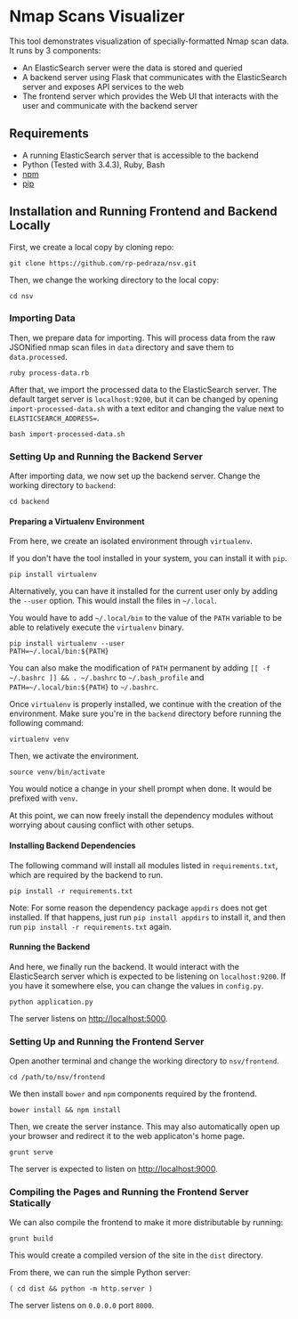 # Nmap Scans Visualizer

This tool demonstrates visualization of specially-formatted Nmap scan data.  It runs by 3 components:

- An ElasticSearch server were the data is stored and queried
- A backend server using Flask that communicates with the ElasticSearch server and exposes API services to the web
- The frontend server which provides the Web UI that interacts with the user and communicate with the backend server

## Requirements

- A running ElasticSearch server that is accessible to the backend
- Python (Tested with 3.4.3), Ruby, Bash
- [npm](https://www.npmjs.com/)
- [pip](https://pip.pypa.io/en/stable/)

## Installation and Running Frontend and Backend Locally

First, we create a local copy by cloning repo:

    git clone https://github.com/rp-pedraza/nsv.git

Then, we change the working directory to the local copy:

    cd nsv

### Importing Data

Then, we prepare data for importing.  This will process data from the raw JSONified nmap scan files in `data` directory and save them to `data.processed`.

    ruby process-data.rb

After that, we import the processed data to the ElasticSearch server.  The default target server is `localhost:9200`, but it can be changed by opening `import-processed-data.sh` with a text editor and changing the value next to `ELASTICSEARCH_ADDRESS=`.

    bash import-processed-data.sh

### Setting Up and Running the Backend Server

After importing data, we now set up the backend server.  Change the working directory to `backend`:

    cd backend

#### Preparing a Virtualenv Environment

From here, we create an isolated environment through `virtualenv`.

If you don't have the tool installed in your system, you can install it with `pip`.

    pip install virtualenv

Alternatively, you can have it installed for the current user only by adding the `--user` option.  This would install the files in `~/.local`.

You would have to add `~/.local/bin` to the value of the `PATH` variable to be able to relatively execute the `virtualenv` binary.

    pip install virtualenv --user
    PATH=~/.local/bin:${PATH}

You can also make the modification of `PATH` permanent by adding `[[ -f ~/.bashrc ]] && . ~/.bashrc` to `~/.bash_profile` and `PATH=~/.local/bin:${PATH}` to `~/.bashrc`.

Once `virtualenv` is properly installed, we continue with the creation of the environment.  Make sure you're in the `backend` directory before running the following command:

    virtualenv venv

Then, we activate the environment.

    source venv/bin/activate

You would notice a change in your shell prompt when done.  It would be prefixed with `venv`.

At this point, we can now freely install the dependency modules without worrying about causing conflict with other setups.

#### Installing Backend Dependencies

The following command will install all modules listed in `requirements.txt`, which are required by the backend to run.

    pip install -r requirements.txt

Note: For some reason the dependency package `appdirs` does not get installed.  If that happens, just run `pip install appdirs` to install it, and then run `pip install -r requirements.txt` again.

#### Running the Backend

And here, we finally run the backend.  It would interact with the ElasticSearch server which is expected to be listening on `localhost:9200`.  If you have it somewhere else, you can change the values in `config.py`.

    python application.py

The server listens on [http://localhost:5000](http://localhost:5000).

### Setting Up and Running the Frontend Server

Open another terminal and change the working directory to `nsv/frontend`.

    cd /path/to/nsv/frontend

We then install `bower` and `npm` components required by the frontend.

    bower install && npm install

Then, we create the server instance.  This may also automatically open up your browser and redirect it to the web applicaton's home page.

    grunt serve

The server is expected to listen on [http://localhost:9000](http://localhost:9000).

### Compiling the Pages and Running the Frontend Server Statically

We can also compile the frontend to make it more distributable by running:

    grunt build

This would create a compiled version of the site in the `dist` directory.

From there, we can run the simple Python server:

    ( cd dist && python -m http.server )

The server listens on `0.0.0.0` port `8000`.
